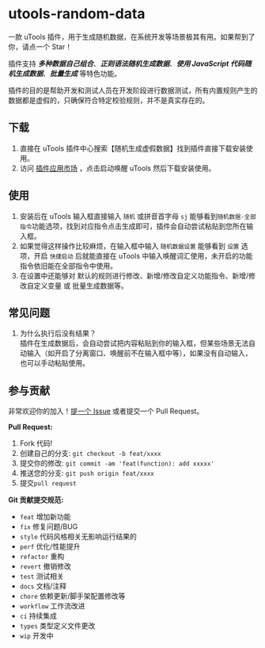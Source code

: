 # utools-random-data

一款 uTools 插件，用于生成随机数据，在系统开发等场景极其有用。如果帮到了你，请点一个 Star！

插件支持 **_多种数据自己组合_**、**_正则语法随机生成数据_**、**_使用 JavaScript 代码随机生成数据_**、**_批量生成_** 等特色功能。

插件的目的是帮助开发和测试人员在开发阶段进行数据测试，所有内置规则产生的数据都是虚假的，只确保符合特定校验规则，并不是真实存在的。

## 下载

1. 直接在 uTools 插件中心搜索【随机生成虚假数据】找到插件直接下载安装使用。
1. 访问 [插件应用市场](https://u.tools/plugins/detail/%E9%9A%8F%E6%9C%BA%E7%94%9F%E6%88%90%E8%99%9A%E5%81%87%E6%95%B0%E6%8D%AE/?c=zx4cb9cpfa) ，点击启动唤醒 uTools 然后下载安装使用。

## 使用

1. 安装后在 uTools 输入框直接输入 `随机` 或拼音首字母 `sj` 能够看到`随机数据-全部指令`功能选项，找到对应指令点击生成即可，插件会自动尝试粘贴到您所在输入框。
1. 如果觉得这样操作比较麻烦，在输入框中输入 `随机数据设置` 能够看到 `设置` 选项，开启 `快捷启动` 后就能直接在 uTools 中输入唤醒词汇使用，未开启的功能指令依旧能在全部指令中使用。
1. 在设置中还能够对 默认的规则进行修改、新增/修改自定义功能指令、新增/修改自定义变量 或 批量生成数据等。

## 常见问题

1. 为什么执行后没有结果？  
   插件在生成数据后，会自动尝试把内容粘贴到你的输入框，但某些场景无法自动输入（如开启了分离窗口、唤醒前不在输入框中等），如果没有自动输入，也可以手动粘贴使用。

## 参与贡献

非常欢迎你的加入！[提一个 Issue](https://github.com/iamxiyang/utools-random-data/issues/) 或者提交一个 Pull Request。

**Pull Request:**

1. Fork 代码!
2. 创建自己的分支: `git checkout -b feat/xxxx`
3. 提交你的修改: `git commit -am 'feat(function): add xxxxx'`
4. 推送您的分支: `git push origin feat/xxxx`
5. 提交`pull request`

**Git 贡献提交规范:**

- `feat` 增加新功能
- `fix` 修复问题/BUG
- `style` 代码风格相关无影响运行结果的
- `perf` 优化/性能提升
- `refactor` 重构
- `revert` 撤销修改
- `test` 测试相关
- `docs` 文档/注释
- `chore` 依赖更新/脚手架配置修改等
- `workflow` 工作流改进
- `ci` 持续集成
- `types` 类型定义文件更改
- `wip` 开发中
